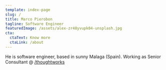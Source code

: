 ```yaml
---
template: index-page
slug: /
title: Marco Pierobon
tagline: Software Engineer
featuredImage: /assets/alex-zr48yvupk04-unsplash.jpg
cta:
  ctaText: Know more
  ctaLink: /about
---
```

He is software engineer, based in sunny Malaga (Spain). Working as Senior Consultant @ [/thoughtworks](www.thoughtworks.com)